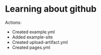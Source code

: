 # Learning about github

Actions:

- Created example.yml
- Added example-site
- Created upload-artifact.yml
- Created pages.yml
